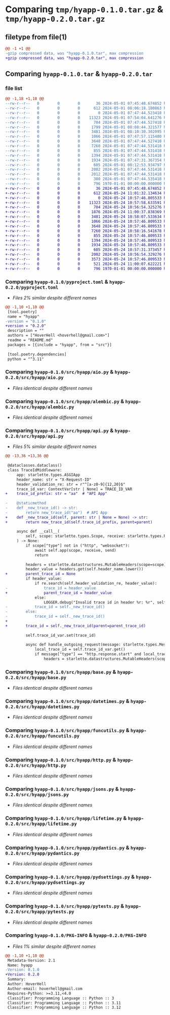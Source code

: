 # Comparing `tmp/hyapp-0.1.0.tar.gz` & `tmp/hyapp-0.2.0.tar.gz`

## filetype from file(1)

```diff
@@ -1 +1 @@
-gzip compressed data, was "hyapp-0.1.0.tar", max compression
+gzip compressed data, was "hyapp-0.2.0.tar", max compression
```

## Comparing `hyapp-0.1.0.tar` & `hyapp-0.2.0.tar`

### file list

```diff
@@ -1,18 +1,18 @@
--rw-r--r--   0        0        0       36 2024-05-01 07:45:48.674852 hyapp-0.1.0/README.md
--rw-r--r--   0        0        0      612 2024-05-01 08:06:18.180863 hyapp-0.1.0/pyproject.toml
--rw-r--r--   0        0        0        0 2024-05-01 07:47:44.523418 hyapp-0.1.0/src/hyapp/__init__.py
--rw-r--r--   0        0        0    11323 2024-05-01 07:54:04.641276 hyapp-0.1.0/src/hyapp/aio.py
--rw-r--r--   0        0        0      704 2024-05-01 07:47:44.527418 hyapp-0.1.0/src/hyapp/alembic.py
--rw-r--r--   0        0        0     1799 2024-05-01 08:08:44.321577 hyapp-0.1.0/src/hyapp/api.py
--rw-r--r--   0        0        0     3481 2024-05-01 08:10:30.302095 hyapp-0.1.0/src/hyapp/base.py
--rw-r--r--   0        0        0     1066 2024-05-01 07:47:57.115480 hyapp-0.1.0/src/hyapp/datetimes.py
--rw-r--r--   0        0        0     3648 2024-05-01 07:47:44.527418 hyapp-0.1.0/src/hyapp/funcutils.py
--rw-r--r--   0        0        0     7260 2024-05-01 07:47:44.531418 hyapp-0.1.0/src/hyapp/http.py
--rw-r--r--   0        0        0      855 2024-05-01 07:47:44.531418 hyapp-0.1.0/src/hyapp/jsons.py
--rw-r--r--   0        0        0     1394 2024-05-01 07:47:44.531418 hyapp-0.1.0/src/hyapp/lifetime.py
--rw-r--r--   0        0        0     1934 2024-05-01 07:47:31.367354 hyapp-0.1.0/src/hyapp/pydantics.py
--rw-r--r--   0        0        0      605 2024-05-01 08:12:53.934797 hyapp-0.1.0/src/hyapp/pydsettings.py
--rw-r--r--   0        0        0     2002 2024-05-01 07:47:44.531418 hyapp-0.1.0/src/hyapp/pytests.py
--rw-r--r--   0        0        0     2012 2024-05-01 07:47:44.531418 hyapp-0.1.0/src/hyapp/runlib.py
--rw-r--r--   0        0        0      380 2024-05-01 07:47:44.535418 hyapp-0.1.0/src/hyapp/trace.py
--rw-r--r--   0        0        0      796 1970-01-01 00:00:00.000000 hyapp-0.1.0/PKG-INFO
+-rw-r--r--   0        0        0       36 2024-05-01 07:45:48.674852 hyapp-0.2.0/README.md
+-rw-r--r--   0        0        0      612 2024-05-24 11:01:32.134634 hyapp-0.2.0/pyproject.toml
+-rw-r--r--   0        0        0        0 2024-05-24 10:57:46.805533 hyapp-0.2.0/src/hyapp/__init__.py
+-rw-r--r--   0        0        0    11323 2024-05-24 10:57:58.633591 hyapp-0.2.0/src/hyapp/aio.py
+-rw-r--r--   0        0        0      704 2024-05-24 10:56:54.325276 hyapp-0.2.0/src/hyapp/alembic.py
+-rw-r--r--   0        0        0     1876 2024-05-24 11:00:37.838369 hyapp-0.2.0/src/hyapp/api.py
+-rw-r--r--   0        0        0     3481 2024-05-24 10:58:07.533634 hyapp-0.2.0/src/hyapp/base.py
+-rw-r--r--   0        0        0     1066 2024-05-24 10:57:46.809533 hyapp-0.2.0/src/hyapp/datetimes.py
+-rw-r--r--   0        0        0     3648 2024-05-24 10:57:46.809533 hyapp-0.2.0/src/hyapp/funcutils.py
+-rw-r--r--   0        0        0     7260 2024-05-24 10:58:16.541678 hyapp-0.2.0/src/hyapp/http.py
+-rw-r--r--   0        0        0      855 2024-05-24 10:57:46.809533 hyapp-0.2.0/src/hyapp/jsons.py
+-rw-r--r--   0        0        0     1394 2024-05-24 10:57:46.809533 hyapp-0.2.0/src/hyapp/lifetime.py
+-rw-r--r--   0        0        0     1934 2024-05-24 10:57:46.809533 hyapp-0.2.0/src/hyapp/pydantics.py
+-rw-r--r--   0        0        0      605 2024-05-24 10:57:31.373457 hyapp-0.2.0/src/hyapp/pydsettings.py
+-rw-r--r--   0        0        0     2002 2024-05-24 10:56:54.329276 hyapp-0.2.0/src/hyapp/pytests.py
+-rw-r--r--   0        0        0     3573 2024-05-24 10:57:46.809533 hyapp-0.2.0/src/hyapp/runlib.py
+-rw-r--r--   0        0        0      521 2024-05-24 11:00:07.622221 hyapp-0.2.0/src/hyapp/trace.py
+-rw-r--r--   0        0        0      796 1970-01-01 00:00:00.000000 hyapp-0.2.0/PKG-INFO
```

### Comparing `hyapp-0.1.0/pyproject.toml` & `hyapp-0.2.0/pyproject.toml`

 * *Files 2% similar despite different names*

```diff
@@ -1,10 +1,10 @@
 [tool.poetry]
 name = "hyapp"
-version = "0.1.0"
+version = "0.2.0"
 description = ""
 authors = ["HoverHell <hoverhell@gmail.com>"]
 readme = "README.md"
 packages = [{include = "hyapp", from = "src"}]
 
 [tool.poetry.dependencies]
 python = "^3.11"
```

### Comparing `hyapp-0.1.0/src/hyapp/aio.py` & `hyapp-0.2.0/src/hyapp/aio.py`

 * *Files identical despite different names*

### Comparing `hyapp-0.1.0/src/hyapp/alembic.py` & `hyapp-0.2.0/src/hyapp/alembic.py`

 * *Files identical despite different names*

### Comparing `hyapp-0.1.0/src/hyapp/api.py` & `hyapp-0.2.0/src/hyapp/api.py`

 * *Files 5% similar despite different names*

```diff
@@ -13,36 +13,36 @@
 
 @dataclasses.dataclass()
 class TraceIdMiddleware:
     app: starlette.types.ASGIApp
     header_name: str = "X-Request-ID"
     header_validation_re: str = r"^[a-z0-9]{12,20}$"
     trace_id_var: ContextVar[str | None] = TRACE_ID_VAR
+    trace_id_prefix: str = "aa"  # "API App"
 
-    @staticmethod
-    def _new_trace_id() -> str:
-        return new_trace_id("aa")  # API App
+    def _new_trace_id(self, parent: str | None = None) -> str:
+        return new_trace_id(self.trace_id_prefix, parent=parent)
 
     async def __call__(
         self, scope: starlette.types.Scope, receive: starlette.types.Receive, send: starlette.types.Send
     ) -> None:
         if scope["type"] not in ("http", "websocket"):
             await self.app(scope, receive, send)
             return
 
         headers = starlette.datastructures.MutableHeaders(scope=scope)
         header_value = headers.get(self.header_name.lower())
+        parent_trace_id = None
         if header_value:
             if re.search(self.header_validation_re, header_value):
-                trace_id = header_value
+                parent_trace_id = header_value
             else:
                 LOGGER.debug("Invalid trace id in header %r: %r", self.header_name, header_value)
-            trace_id = self._new_trace_id()
-        else:
-            trace_id = self._new_trace_id()
+
+        trace_id = self._new_trace_id(parent=parent_trace_id)
 
         self.trace_id_var.set(trace_id)
 
         async def handle_outgoing_request(message: starlette.types.Message) -> None:
             local_trace_id = self.trace_id_var.get()
             if message["type"] == "http.response.start" and local_trace_id:
                 headers = starlette.datastructures.MutableHeaders(scope=message)
```

### Comparing `hyapp-0.1.0/src/hyapp/base.py` & `hyapp-0.2.0/src/hyapp/base.py`

 * *Files identical despite different names*

### Comparing `hyapp-0.1.0/src/hyapp/datetimes.py` & `hyapp-0.2.0/src/hyapp/datetimes.py`

 * *Files identical despite different names*

### Comparing `hyapp-0.1.0/src/hyapp/funcutils.py` & `hyapp-0.2.0/src/hyapp/funcutils.py`

 * *Files identical despite different names*

### Comparing `hyapp-0.1.0/src/hyapp/http.py` & `hyapp-0.2.0/src/hyapp/http.py`

 * *Files identical despite different names*

### Comparing `hyapp-0.1.0/src/hyapp/jsons.py` & `hyapp-0.2.0/src/hyapp/jsons.py`

 * *Files identical despite different names*

### Comparing `hyapp-0.1.0/src/hyapp/lifetime.py` & `hyapp-0.2.0/src/hyapp/lifetime.py`

 * *Files identical despite different names*

### Comparing `hyapp-0.1.0/src/hyapp/pydantics.py` & `hyapp-0.2.0/src/hyapp/pydantics.py`

 * *Files identical despite different names*

### Comparing `hyapp-0.1.0/src/hyapp/pydsettings.py` & `hyapp-0.2.0/src/hyapp/pydsettings.py`

 * *Files identical despite different names*

### Comparing `hyapp-0.1.0/src/hyapp/pytests.py` & `hyapp-0.2.0/src/hyapp/pytests.py`

 * *Files identical despite different names*

### Comparing `hyapp-0.1.0/PKG-INFO` & `hyapp-0.2.0/PKG-INFO`

 * *Files 1% similar despite different names*

```diff
@@ -1,10 +1,10 @@
 Metadata-Version: 2.1
 Name: hyapp
-Version: 0.1.0
+Version: 0.2.0
 Summary: 
 Author: HoverHell
 Author-email: hoverhell@gmail.com
 Requires-Python: >=3.11,<4.0
 Classifier: Programming Language :: Python :: 3
 Classifier: Programming Language :: Python :: 3.11
 Classifier: Programming Language :: Python :: 3.12
```


